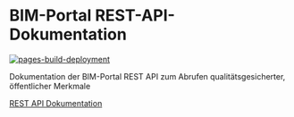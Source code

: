 # BIM-Portal REST-API-Dokumentation
[![pages-build-deployment](https://github.com/bimdeutschland/BIM-Portal-REST-API-Dokumentation/actions/workflows/pages/pages-build-deployment/badge.svg)](https://github.com/bimdeutschland/BIM-Portal-REST-API-Dokumentation/actions/workflows/pages/pages-build-deployment)

Dokumentation der BIM-Portal REST API zum Abrufen qualitätsgesicherter, öffentlicher Merkmale

[REST API Dokumentation](https://bimdeutschland.github.io/BIM-Portal-REST-API-Dokumentation/)
